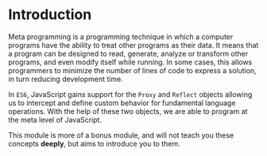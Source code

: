 # **Introduction**

Meta programming is a programming technique in which a computer programs have the ability to treat other programs
as their data. It means that a program can be designed to read, generate, analyze or transform other programs, and
even modify itself while running. In some cases, this allows programmers to minimize the number of lines of code
to express a solution, in turn reducing development time.

In `ES6`, JavaScript gains support for the `Proxy` and `Reflect` objects allowing us to intercept and define
custom behavior for fundamental language operations. With the help of these two objects, we are able to program
at the meta level of JavaScript.

This module is more of a bonus module, and will not teach you these concepts **deeply**, but aims to introduce you
to them.